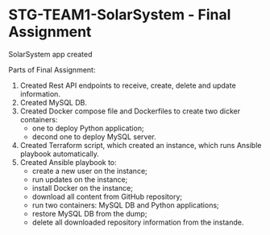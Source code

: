 # STG-TEAM1-SolarSystem - Final Assignment

SolarSystem app created

Parts of Final Assignment:
  1. Created Rest API endpoints to receive, create, delete and update information.
  2. Created MySQL DB.
  3. Created Docker compose file and Dockerfiles to create two dicker containers:
      - one to deploy Python application;
      - decond one to deploy MySQL server.
  4. Created Terraform script, which created an instance, which runs Ansible playbook automatically.
  5. Created Ansible playbook to:
      - create a new user on the instance;
      - run updates on the instance;
      - install Docker on the instance;
      - download all content from GitHub repository;
      - run two containers: MySQL DB and Python applications;
      - restore MySQL DB from the dump;
      - delete all downloaded repository information from the instande.
    

